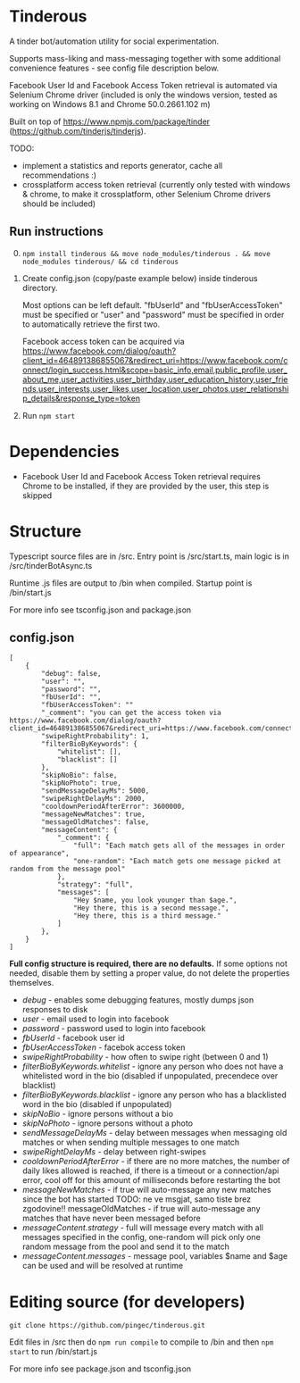 # Tinderous

A tinder bot/automation utility for social experimentation.

Supports mass-liking and mass-messaging together with some additional convenience features - see config file description below.

Facebook User Id and Facebook Access Token retrieval is automated via Selenium Chrome driver (included is only the windows version, tested as working on Windows 8.1 and Chrome 50.0.2661.102 m)

Built on top of https://www.npmjs.com/package/tinder (https://github.com/tinderjs/tinderjs).

TODO: 
- implement a statistics and reports generator, cache all recommendations :)
- crossplatform access token retrieval (currently only tested with windows & chrome, to make it crossplatform, other Selenium Chrome drivers should be included)


## Run instructions

0. `npm install tinderous && move node_modules/tinderous . && move node_modules tinderous/ && cd tinderous`

0. Create config.json (copy/paste example below) inside tinderous directory. 
    
    Most options can be left default. "fbUserId" and "fbUserAccessToken" must be specified or "user" and "password" must be specified in order to automatically retrieve the first two.
        
    Facebook access token can be acquired via https://www.facebook.com/dialog/oauth?client_id=464891386855067&redirect_uri=https://www.facebook.com/connect/login_success.html&scope=basic_info,email,public_profile,user_about_me,user_activities,user_birthday,user_education_history,user_friends,user_interests,user_likes,user_location,user_photos,user_relationship_details&response_type=token

0. Run `npm start`

# Dependencies
- Facebook User Id and Facebook Access Token retrieval requires Chrome to be installed, if they are provided by the user, this step is skipped

# Structure
Typescript source files are in /src. Entry point is /src/start.ts, main logic is in /src/tinderBotAsync.ts

Runtime .js files are output to /bin when compiled. Startup point is /bin/start.js

For more info see tsconfig.json and package.json

## config.json
```
[
    {
        "debug": false,
        "user": "",
        "password": "",
        "fbUserId": "",
        "fbUserAccessToken": ""
        "_comment": "you can get the access token via https://www.facebook.com/dialog/oauth?client_id=464891386855067&redirect_uri=https://www.facebook.com/connect/login_success.html&scope=basic_info,email,public_profile,user_about_me,user_activities,user_birthday,user_education_history,user_friends,user_interests,user_likes,user_location,user_photos,user_relationship_details&response_type=token",
        "swipeRightProbability": 1,
        "filterBioByKeywords": {
            "whitelist": [],
            "blacklist": []
        },
        "skipNoBio": false,
        "skipNoPhoto": true,
        "sendMessageDelayMs": 5000,
        "swipeRightDelayMs": 2000,
        "cooldownPeriodAfterError": 3600000,
        "messageNewMatches": true,
        "messageOldMatches": false,
        "messageContent": {
            "_comment": {
                "full": "Each match gets all of the messages in order of appearance",
                "one-random": "Each match gets one message picked at random from the message pool"
            },
            "strategy": "full",
            "messages": [
                "Hey $name, you look younger than $age.",
                "Hey there, this is a second message.",
                "Hey there, this is a third message."
            ]
        },
    }
]
```

**Full config structure is required, there are no defaults.** If some options not needed, disable them by setting a proper value, do not delete the properties themselves.

- *debug* - enables some debugging features, mostly dumps json responses to disk
- *user* - email used to login into facebook
- *password* - password used to login into facebook
- *fbUserId* - facebook user id
- *fbUserAccessToken* - facebok access token
- *swipeRightProbability* - how often to swipe right (between 0 and 1)
- *filterBioByKeywords.whitelist* - ignore any person who does not have a whitelisted word in the bio (disabled if unpopulated, precendece over blacklist)
- *filterBioByKeywords.blacklist* - ignore any person who has a blacklisted word in the bio (disabled if unpopulated)
- *skipNoBio* - ignore persons without a bio
- *skipNoPhoto* - ignore persons without a photo
- *sendMessageDelayMs* - delay between messages when messaging old matches or when sending multiple messages to one match
- *swipeRightDelayMs* - delay between right-swipes
- *cooldownPeriodAfterError* - if there are no more matches, the number of daily likes allowed is reached, if there is a timeout or a connection/api error, cool off for this amount of milliseconds before restarting the bot
- *messageNewMatches* - if true will auto-message any new matches since the bot has started
TODO: ne ve msgjat, samo tiste brez zgodovine!! messageOldMatches - if true will auto-message any matches that have never been messaged before
- *messageContent.strategy* - full will message every match with all messages specified in the config, one-random will pick only one random message from the pool and send it to the match
- *messageContent.messages* - message pool, variables $name and $age can be used and will be resolved at runtime



# Editing source (for developers)

`git clone https://github.com/pingec/tinderous.git` 

Edit files in /src then do `npm run compile` to compile to /bin and then `npm start` to run /bin/start.js

For more info see package.json and tsconfig.json

